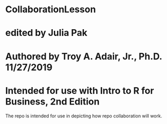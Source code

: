 # CollaborationLesson
# edited by Julia Pak 
# Authored by Troy A. Adair, Jr., Ph.D. 11/27/2019
# Intended for use with Intro to R for Business, 2nd Edition

The repo is intended for use in depicting how repo collaboration will work.
